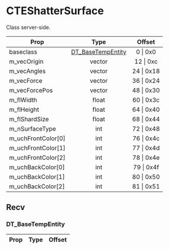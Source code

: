 # CTEShatterSurface
Class server-side.

|Prop|Type|Offset|
|---|:-:|:-:|
|baseclass|[DT_BaseTempEntity](#DT_BaseTempEntity)|0 \| 0x0|
|m_vecOrigin|vector|12 \| 0xc|
|m_vecAngles|vector|24 \| 0x18|
|m_vecForce|vector|36 \| 0x24|
|m_vecForcePos|vector|48 \| 0x30|
|m_flWidth|float|60 \| 0x3c|
|m_flHeight|float|64 \| 0x40|
|m_flShardSize|float|68 \| 0x44|
|m_nSurfaceType|int|72 \| 0x48|
|m_uchFrontColor[0]|int|76 \| 0x4c|
|m_uchFrontColor[1]|int|77 \| 0x4d|
|m_uchFrontColor[2]|int|78 \| 0x4e|
|m_uchBackColor[0]|int|79 \| 0x4f|
|m_uchBackColor[1]|int|80 \| 0x50|
|m_uchBackColor[2]|int|81 \| 0x51|

## Recv

### DT_BaseTempEntity

|Prop|Type|Offset|
|---|:-:|:-:|
